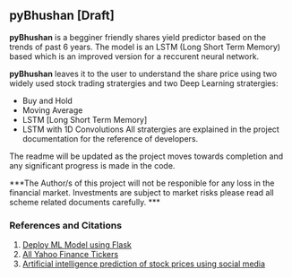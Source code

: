 ## pyBhushan [Draft]
**pyBhushan** is a begginer friendly shares yield predictor based on the trends of past 6 years. The model is an LSTM (Long Short Term Memory) based which is an improved version for a reccurent neural network. 

**pyBhushan** leaves it to the user to understand the share price using two widely used stock trading stratergies and two Deep Learning stratergies:
- Buy and Hold
- Moving Average
- LSTM [Long Short Term Memory]
- LSTM with 1D Convolutions
All stratergies are explained in the project documentation for the reference of developers. 

The readme will be updated as the project moves towards completion and any significant progress is made in the code. 

***The Author/s of this project will not be responible for any loss in the financial market. Investments are subject to market risks please read all scheme related documents carefully. ***

### References and Citations
1. [Deploy ML Model using Flask](https://www.youtube.com/watch?v=1Z7nt0Fyits&t=1361s)
2. [All Yahoo Finance Tickers](https://investexcel.net/all-yahoo-finance-stock-tickers/ "All Yahoo Finance Tickers")
3. [Artificial intelligence prediction of stock prices using social media](https://arxiv.org/abs/2101.08986 "Artificial intelligence prediction of stock prices using social media")
